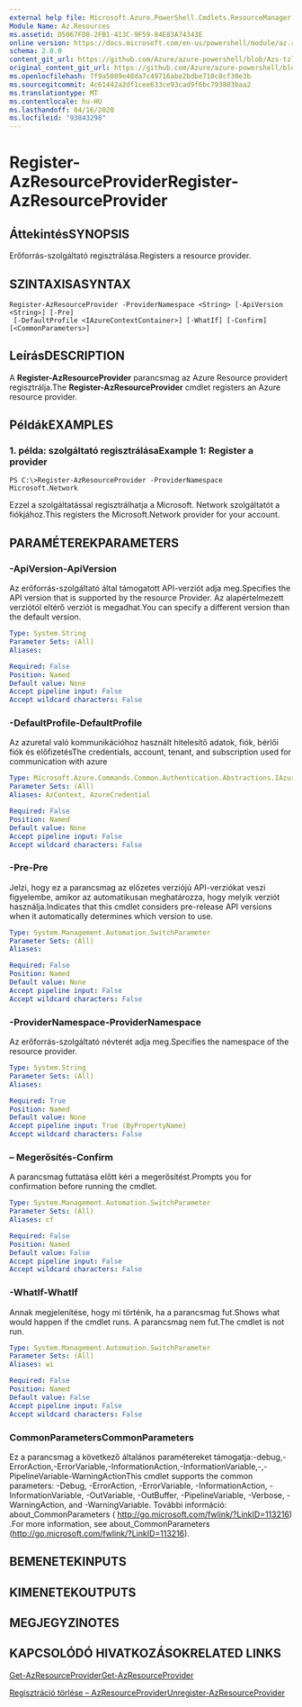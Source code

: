 ```yaml
---
external help file: Microsoft.Azure.PowerShell.Cmdlets.ResourceManager.dll-Help.xml
Module Name: Az.Resources
ms.assetid: D5067FD8-2FB1-413C-9F59-84E83A74343E
online version: https://docs.microsoft.com/en-us/powershell/module/az.resources/register-Azresourceprovider
schema: 2.0.0
content_git_url: https://github.com/Azure/azure-powershell/blob/Azs-tzl/src/Resources/Resources/help/Register-AzResourceProvider.md
original_content_git_url: https://github.com/Azure/azure-powershell/blob/Azs-tzl/src/Resources/Resources/help/Register-AzResourceProvider.md
ms.openlocfilehash: 7f9a5089e48da7c49716abe2bdbe710c0cf30e3b
ms.sourcegitcommit: 4c61442a2df1cee633ce93cad9f6bc793803baa2
ms.translationtype: MT
ms.contentlocale: hu-HU
ms.lasthandoff: 04/16/2020
ms.locfileid: "93843298"
---
```

# <span data-ttu-id="ff5e7-101">Register-AzResourceProvider</span><span class="sxs-lookup"><span data-stu-id="ff5e7-101">Register-AzResourceProvider</span></span>

## <span data-ttu-id="ff5e7-102">Áttekintés</span><span class="sxs-lookup"><span data-stu-id="ff5e7-102">SYNOPSIS</span></span>
<span data-ttu-id="ff5e7-103">Erőforrás-szolgáltató regisztrálása.</span><span class="sxs-lookup"><span data-stu-id="ff5e7-103">Registers a resource provider.</span></span>

## <span data-ttu-id="ff5e7-104">SZINTAXISA</span><span class="sxs-lookup"><span data-stu-id="ff5e7-104">SYNTAX</span></span>

```
Register-AzResourceProvider -ProviderNamespace <String> [-ApiVersion <String>] [-Pre]
 [-DefaultProfile <IAzureContextContainer>] [-WhatIf] [-Confirm] [<CommonParameters>]
```

## <span data-ttu-id="ff5e7-105">Leírás</span><span class="sxs-lookup"><span data-stu-id="ff5e7-105">DESCRIPTION</span></span>
<span data-ttu-id="ff5e7-106">A **Register-AzResourceProvider** parancsmag az Azure Resource providert regisztrálja.</span><span class="sxs-lookup"><span data-stu-id="ff5e7-106">The **Register-AzResourceProvider** cmdlet registers an Azure resource provider.</span></span>

## <span data-ttu-id="ff5e7-107">Példák</span><span class="sxs-lookup"><span data-stu-id="ff5e7-107">EXAMPLES</span></span>

### <span data-ttu-id="ff5e7-108">1. példa: szolgáltató regisztrálása</span><span class="sxs-lookup"><span data-stu-id="ff5e7-108">Example 1: Register a provider</span></span>
```
PS C:\>Register-AzResourceProvider -ProviderNamespace Microsoft.Network
```

<span data-ttu-id="ff5e7-109">Ezzel a szolgáltatással regisztrálhatja a Microsoft. Network szolgáltatót a fiókjához.</span><span class="sxs-lookup"><span data-stu-id="ff5e7-109">This registers the Microsoft.Network provider for your account.</span></span>

## <span data-ttu-id="ff5e7-110">PARAMÉTEREK</span><span class="sxs-lookup"><span data-stu-id="ff5e7-110">PARAMETERS</span></span>

### <span data-ttu-id="ff5e7-111">-ApiVersion</span><span class="sxs-lookup"><span data-stu-id="ff5e7-111">-ApiVersion</span></span>
<span data-ttu-id="ff5e7-112">Az erőforrás-szolgáltató által támogatott API-verziót adja meg.</span><span class="sxs-lookup"><span data-stu-id="ff5e7-112">Specifies the API version that is supported by the resource Provider.</span></span>
<span data-ttu-id="ff5e7-113">Az alapértelmezett verziótól eltérő verziót is megadhat.</span><span class="sxs-lookup"><span data-stu-id="ff5e7-113">You can specify a different version than the default version.</span></span>

```yaml
Type: System.String
Parameter Sets: (All)
Aliases:

Required: False
Position: Named
Default value: None
Accept pipeline input: False
Accept wildcard characters: False
```

### <span data-ttu-id="ff5e7-114">-DefaultProfile</span><span class="sxs-lookup"><span data-stu-id="ff5e7-114">-DefaultProfile</span></span>
<span data-ttu-id="ff5e7-115">Az azuretal való kommunikációhoz használt hitelesítő adatok, fiók, bérlői fiók és előfizetés</span><span class="sxs-lookup"><span data-stu-id="ff5e7-115">The credentials, account, tenant, and subscription used for communication with azure</span></span>

```yaml
Type: Microsoft.Azure.Commands.Common.Authentication.Abstractions.IAzureContextContainer
Parameter Sets: (All)
Aliases: AzContext, AzureCredential

Required: False
Position: Named
Default value: None
Accept pipeline input: False
Accept wildcard characters: False
```

### <span data-ttu-id="ff5e7-116">-Pre</span><span class="sxs-lookup"><span data-stu-id="ff5e7-116">-Pre</span></span>
<span data-ttu-id="ff5e7-117">Jelzi, hogy ez a parancsmag az előzetes verziójú API-verziókat veszi figyelembe, amikor az automatikusan meghatározza, hogy melyik verziót használja.</span><span class="sxs-lookup"><span data-stu-id="ff5e7-117">Indicates that this cmdlet considers pre-release API versions when it automatically determines which version to use.</span></span>

```yaml
Type: System.Management.Automation.SwitchParameter
Parameter Sets: (All)
Aliases:

Required: False
Position: Named
Default value: None
Accept pipeline input: False
Accept wildcard characters: False
```

### <span data-ttu-id="ff5e7-118">-ProviderNamespace</span><span class="sxs-lookup"><span data-stu-id="ff5e7-118">-ProviderNamespace</span></span>
<span data-ttu-id="ff5e7-119">Az erőforrás-szolgáltató névterét adja meg.</span><span class="sxs-lookup"><span data-stu-id="ff5e7-119">Specifies the namespace of the resource provider.</span></span>

```yaml
Type: System.String
Parameter Sets: (All)
Aliases:

Required: True
Position: Named
Default value: None
Accept pipeline input: True (ByPropertyName)
Accept wildcard characters: False
```

### <span data-ttu-id="ff5e7-120">– Megerősítés</span><span class="sxs-lookup"><span data-stu-id="ff5e7-120">-Confirm</span></span>
<span data-ttu-id="ff5e7-121">A parancsmag futtatása előtt kéri a megerősítést.</span><span class="sxs-lookup"><span data-stu-id="ff5e7-121">Prompts you for confirmation before running the cmdlet.</span></span>

```yaml
Type: System.Management.Automation.SwitchParameter
Parameter Sets: (All)
Aliases: cf

Required: False
Position: Named
Default value: False
Accept pipeline input: False
Accept wildcard characters: False
```

### <span data-ttu-id="ff5e7-122">-WhatIf</span><span class="sxs-lookup"><span data-stu-id="ff5e7-122">-WhatIf</span></span>
<span data-ttu-id="ff5e7-123">Annak megjelenítése, hogy mi történik, ha a parancsmag fut.</span><span class="sxs-lookup"><span data-stu-id="ff5e7-123">Shows what would happen if the cmdlet runs.</span></span>
<span data-ttu-id="ff5e7-124">A parancsmag nem fut.</span><span class="sxs-lookup"><span data-stu-id="ff5e7-124">The cmdlet is not run.</span></span>

```yaml
Type: System.Management.Automation.SwitchParameter
Parameter Sets: (All)
Aliases: wi

Required: False
Position: Named
Default value: False
Accept pipeline input: False
Accept wildcard characters: False
```

### <span data-ttu-id="ff5e7-125">CommonParameters</span><span class="sxs-lookup"><span data-stu-id="ff5e7-125">CommonParameters</span></span>
<span data-ttu-id="ff5e7-126">Ez a parancsmag a következő általános paramétereket támogatja:-debug,-ErrorAction,-ErrorVariable,-InformationAction,-InformationVariable,-,-PipelineVariable-WarningAction</span><span class="sxs-lookup"><span data-stu-id="ff5e7-126">This cmdlet supports the common parameters: -Debug, -ErrorAction, -ErrorVariable, -InformationAction, -InformationVariable, -OutVariable, -OutBuffer, -PipelineVariable, -Verbose, -WarningAction, and -WarningVariable.</span></span> <span data-ttu-id="ff5e7-127">További információ: about_CommonParameters ( http://go.microsoft.com/fwlink/?LinkID=113216) .</span><span class="sxs-lookup"><span data-stu-id="ff5e7-127">For more information, see about_CommonParameters (http://go.microsoft.com/fwlink/?LinkID=113216).</span></span>

## <span data-ttu-id="ff5e7-128">BEMENETEK</span><span class="sxs-lookup"><span data-stu-id="ff5e7-128">INPUTS</span></span>

## <span data-ttu-id="ff5e7-129">KIMENETEK</span><span class="sxs-lookup"><span data-stu-id="ff5e7-129">OUTPUTS</span></span>

## <span data-ttu-id="ff5e7-130">MEGJEGYZI</span><span class="sxs-lookup"><span data-stu-id="ff5e7-130">NOTES</span></span>

## <span data-ttu-id="ff5e7-131">KAPCSOLÓDÓ HIVATKOZÁSOK</span><span class="sxs-lookup"><span data-stu-id="ff5e7-131">RELATED LINKS</span></span>

[<span data-ttu-id="ff5e7-132">Get-AzResourceProvider</span><span class="sxs-lookup"><span data-stu-id="ff5e7-132">Get-AzResourceProvider</span></span>](./Get-AzResourceProvider.md)

[<span data-ttu-id="ff5e7-133">Regisztráció törlése – AzResourceProvider</span><span class="sxs-lookup"><span data-stu-id="ff5e7-133">Unregister-AzResourceProvider</span></span>](./Unregister-AzResourceProvider.md)


